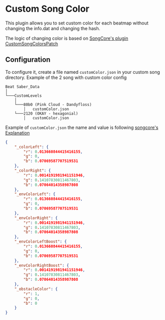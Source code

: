 # Custom Song Color

This plugin allows you to set custom color for each beatmap without changing the info.dat and changing the hash.

The logic of changing color is based on [SongCore's plugin CustomSongColorsPatch](https://github.com/Kylemc1413/SongCore/blob/master/HarmonyPatches/CustomSongColorsPatch.cs)

## Configuration
To configure it, create a file named `customColor.json` in your custom song directory. Example of the 2 song with custom color config
```
Beat Saber_Data
│
└───CustomLevels
    │
    └───80b0 (Pink Cloud - Dandyfloss)
        │   customColor.json
    └───2120 (OKAY - hexagonial)
        │   customColor.json
```

Example of `customColor.json` the name and value is following [songcore's Explanation](https://github.com/Kylemc1413/SongCore#infodat-explanation)
```json
{
    "_colorLeft": {
        "r": 0.013660844415416155,
        "g": 0,
        "b": 0.07069587707519531
    },
    "_colorRight": {
        "r": 0.0014191981941151946,
        "g": 0.14107830811467803,
        "b": 0.07064014358987808
    },
    "_envColorLeft": {
        "r": 0.013660844415416155,
        "g": 0,
        "b": 0.07069587707519531
    },
    "_envColorRight": {
        "r": 0.0014191981941151946,
        "g": 0.14107830811467803,
        "b": 0.07064014358987808
    },
    "_envColorLeftBoost": {
        "r": 0.013660844415416155,
        "g": 0,
        "b": 0.07069587707519531
    },
    "_envColorRightBoost": {
        "r": 0.0014191981941151946,
        "g": 0.14107830811467803,
        "b": 0.07064014358987808
    },
    "_obstacleColor": {
        "r": 1,
        "g": 0,
        "b": 0
    }
}
```